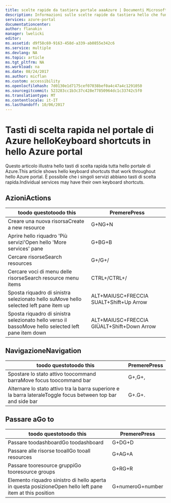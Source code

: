 ```yaml
---
title: scelte rapide da tastiera portale aaaAzure | Documenti Microsoft
description: Informazioni sulle scelte rapide da tastiera hello che funzionano in hello portale di Azure.
services: azure-portal
documentationcenter: 
author: flanakin
manager: lwelicki
editor: 
ms.assetid: d9f58c69-9163-458d-a339-ab0855e342c6
ms.service: multiple
ms.devlang: NA
ms.topic: article
ms.tgt_pltfrm: NA
ms.workload: na
ms.date: 08/24/2017
ms.author: micflan
ms.custom: accessibility
ms.openlocfilehash: 7d0130e1d7175cef07038bef0a4c47a4c1291050
ms.sourcegitcommit: 523283cc1b3c37c428e77850964dc1c33742c5f0
ms.translationtype: MT
ms.contentlocale: it-IT
ms.lasthandoff: 10/06/2017
---
```

# <a name="keyboard-shortcuts-in-hello-azure-portal"></a><span data-ttu-id="9f483-103">Tasti di scelta rapida nel portale di Azure hello</span><span class="sxs-lookup"><span data-stu-id="9f483-103">Keyboard shortcuts in hello Azure portal</span></span>
<span data-ttu-id="9f483-104">Questo articolo illustra hello tasti di scelta rapida tutta hello portale di Azure.</span><span class="sxs-lookup"><span data-stu-id="9f483-104">This article shows hello keyboard shortcuts that work throughout hello Azure portal.</span></span> <span data-ttu-id="9f483-105">È possibile che i singoli servizi abbiano tasti di scelta rapida.</span><span class="sxs-lookup"><span data-stu-id="9f483-105">Individual services may have their own keyboard shortcuts.</span></span>

## <a name="actions"></a><span data-ttu-id="9f483-106">Azioni</span><span class="sxs-lookup"><span data-stu-id="9f483-106">Actions</span></span>
|<span data-ttu-id="9f483-107">toodo questo</span><span class="sxs-lookup"><span data-stu-id="9f483-107">toodo this</span></span> |<span data-ttu-id="9f483-108">Premere</span><span class="sxs-lookup"><span data-stu-id="9f483-108">Press</span></span> |
| --- | --- |
|<span data-ttu-id="9f483-109">Creare una nuova risorsa</span><span class="sxs-lookup"><span data-stu-id="9f483-109">Create a new resource</span></span>|<span data-ttu-id="9f483-110">G+N</span><span class="sxs-lookup"><span data-stu-id="9f483-110">G+N</span></span>|
|<span data-ttu-id="9f483-111">Aprire hello riquadro 'Più servizi'</span><span class="sxs-lookup"><span data-stu-id="9f483-111">Open hello 'More services' pane</span></span>|<span data-ttu-id="9f483-112">G+B</span><span class="sxs-lookup"><span data-stu-id="9f483-112">G+B</span></span>|
|<span data-ttu-id="9f483-113">Cercare risorse</span><span class="sxs-lookup"><span data-stu-id="9f483-113">Search resources</span></span>|<span data-ttu-id="9f483-114">G+/</span><span class="sxs-lookup"><span data-stu-id="9f483-114">G+/</span></span>| 
|<span data-ttu-id="9f483-115">Cercare voci di menu delle risorse</span><span class="sxs-lookup"><span data-stu-id="9f483-115">Search resource menu items</span></span>|<span data-ttu-id="9f483-116">CTRL+/</span><span class="sxs-lookup"><span data-stu-id="9f483-116">CTRL+/</span></span> |
|<span data-ttu-id="9f483-117">Sposta riquadro di sinistra selezionato hello su</span><span class="sxs-lookup"><span data-stu-id="9f483-117">Move hello selected left pane item up</span></span> |<span data-ttu-id="9f483-118">ALT+MAIUSC+FRECCIA SU</span><span class="sxs-lookup"><span data-stu-id="9f483-118">ALT+Shift+Up Arrow</span></span>|
|<span data-ttu-id="9f483-119">Sposta riquadro di sinistra selezionato hello verso il basso</span><span class="sxs-lookup"><span data-stu-id="9f483-119">Move hello selected left pane item down</span></span> |<span data-ttu-id="9f483-120">ALT+MAIUSC+FRECCIA GIÙ</span><span class="sxs-lookup"><span data-stu-id="9f483-120">ALT+Shift+Down Arrow</span></span>|

## <a name="navigation"></a><span data-ttu-id="9f483-121">Navigazione</span><span class="sxs-lookup"><span data-stu-id="9f483-121">Navigation</span></span>
|<span data-ttu-id="9f483-122">toodo questo</span><span class="sxs-lookup"><span data-stu-id="9f483-122">toodo this</span></span> |<span data-ttu-id="9f483-123">Premere</span><span class="sxs-lookup"><span data-stu-id="9f483-123">Press</span></span> |
| --- | --- |
|<span data-ttu-id="9f483-124">Spostare lo stato attivo toocommand barra</span><span class="sxs-lookup"><span data-stu-id="9f483-124">Move focus toocommand bar</span></span> |<span data-ttu-id="9f483-125">G+,</span><span class="sxs-lookup"><span data-stu-id="9f483-125">G+,</span></span> |
|<span data-ttu-id="9f483-126">Alternare lo stato attivo tra la barra superiore e la barra laterale</span><span class="sxs-lookup"><span data-stu-id="9f483-126">Toggle focus between top bar and side bar</span></span> | <span data-ttu-id="9f483-127">G+.</span><span class="sxs-lookup"><span data-stu-id="9f483-127">G+.</span></span> |

## <a name="go-to"></a><span data-ttu-id="9f483-128">Passare a</span><span class="sxs-lookup"><span data-stu-id="9f483-128">Go to</span></span>
|<span data-ttu-id="9f483-129">toodo questo</span><span class="sxs-lookup"><span data-stu-id="9f483-129">toodo this</span></span> |<span data-ttu-id="9f483-130">Premere</span><span class="sxs-lookup"><span data-stu-id="9f483-130">Press</span></span> |
| --- | --- |
|<span data-ttu-id="9f483-131">Passare toodashboard</span><span class="sxs-lookup"><span data-stu-id="9f483-131">Go toodashboard</span></span> |<span data-ttu-id="9f483-132">G+D</span><span class="sxs-lookup"><span data-stu-id="9f483-132">G+D</span></span> |
|<span data-ttu-id="9f483-133">Passare alle risorse tooall</span><span class="sxs-lookup"><span data-stu-id="9f483-133">Go tooall resources</span></span>|<span data-ttu-id="9f483-134">G+A</span><span class="sxs-lookup"><span data-stu-id="9f483-134">G+A</span></span> |
|<span data-ttu-id="9f483-135">Passare tooresource gruppi</span><span class="sxs-lookup"><span data-stu-id="9f483-135">Go tooresource groups</span></span>|<span data-ttu-id="9f483-136">G+R</span><span class="sxs-lookup"><span data-stu-id="9f483-136">G+R</span></span> |
|<span data-ttu-id="9f483-137">Elemento riquadro sinistro di hello aperta in questa posizione</span><span class="sxs-lookup"><span data-stu-id="9f483-137">Open hello left pane item at this position</span></span> |<span data-ttu-id="9f483-138">G+numero</span><span class="sxs-lookup"><span data-stu-id="9f483-138">G+number</span></span>|
